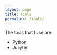 ```yaml
---
layout: page
title: Tools
permalink: /tools/
---
```


The tools that I use are:

- Python
- Jupyter
